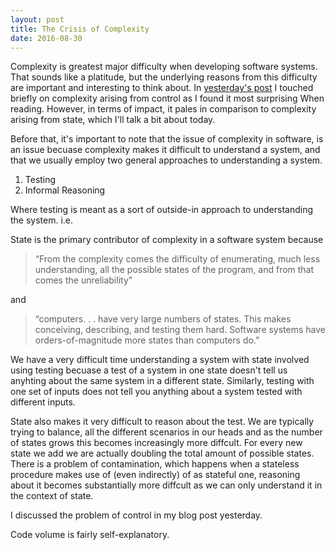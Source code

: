 ```yaml
---
layout: post
title: The Crisis of Complexity
date: 2016-08-30
---
```



Complexity is greatest major difficulty when developing software systems. That sounds like
a platitude, but the underlying reasons from this difficulty are important and interesting to think about.
In [yesterday's post]() I touched briefly on complexity arising from control as I found it most surprising
When reading. However, in terms of impact, it pales in comparison to complexity arising from state, which
I'll talk a bit about today.


Before that, it's important to note that the issue of complexity in software, is an issue becuase
complexity makes it difficult to understand a system, and that we usually employ two general approaches
to understanding a system.


1. Testing
2. Informal Reasoning


Where testing is meant as a sort of outside-in approach to understanding the system. i.e.

State is the primary contributor of complexity in a software system because

> “From the complexity comes the difficulty of enumerating, much
less understanding, all the possible states of the program, and
from that comes the unreliability”

and

> “computers. . . have very large numbers of states. This makes
conceiving, describing, and testing them hard. Software systems
have orders-of-magnitude more states than computers do.”

We have a very difficult time understanding a system with state involved using testing becuase
a test of a system in one state doesn't tell us anyhting about the same system in a different
state. Similarly, testing with one set of inputs does not tell you anything about a system tested with
different inputs.

State also makes it very difficult to reason about the test. We are typically trying to balance, all the
different scenarios in our heads and as the number of states grows this becomes increasingly more diffcult.
For every new state we add we are actually doubling the total amount of possible states.
There is a problem of contamination, which happens when a stateless procedure makes use of (even indirectly) of
as stateful one, reasoning about it becomes substantially more diffcult as we can only understand it in the context of state.

I discussed the problem of control in my blog post yesterday.

Code volume is fairly self-explanatory.
